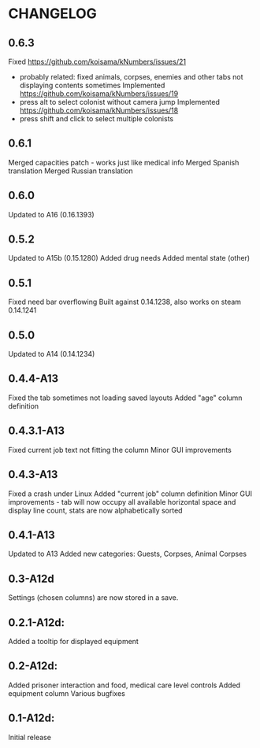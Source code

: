 # CHANGELOG

## 0.6.3
Fixed https://github.com/koisama/kNumbers/issues/21
 - probably related: fixed animals, corpses, enemies and other tabs not displaying contents sometimes
Implemented https://github.com/koisama/kNumbers/issues/19
 - press alt to select colonist without camera jump
Implemented https://github.com/koisama/kNumbers/issues/18
 - press shift and click to select multiple colonists

## 0.6.1
Merged capacities patch - works just like medical info
Merged Spanish translation
Merged Russian translation
 
## 0.6.0
Updated to A16 (0.16.1393)

## 0.5.2
Updated to A15b (0.15.1280)
Added drug needs
Added mental state (other)

## 0.5.1
Fixed need bar overflowing 
Built against 0.14.1238, also works on steam 0.14.1241

## 0.5.0
Updated to A14 (0.14.1234)

## 0.4.4-A13
Fixed the tab sometimes not loading saved layouts
Added "age" column definition

## 0.4.3.1-A13
Fixed current job text not fitting the column
Minor GUI improvements

## 0.4.3-A13
Fixed a crash under Linux
Added "current job" column definition
Minor GUI improvements - tab will now occupy all available horizontal space and display line count, stats are now alphabetically sorted

## 0.4.1-A13
Updated to A13
Added new categories: Guests, Corpses, Animal Corpses

## 0.3-A12d
Settings (chosen columns) are now stored in a save.

## 0.2.1-A12d:
Added a tooltip for displayed equipment

## 0.2-A12d:
Added prisoner interaction and food, medical care level controls
Added equipment column
Various bugfixes

## 0.1-A12d:
Initial release
